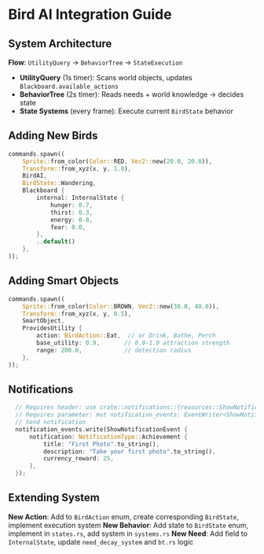 # Bird AI Integration Guide

## System Architecture

**Flow**: `UtilityQuery` → `BehaviorTree` → `StateExecution`

- **UtilityQuery** (1s timer): Scans world objects, updates `Blackboard.available_actions`
- **BehaviorTree** (2s timer): Reads needs + world knowledge → decides state
- **State Systems** (every frame): Execute current `BirdState` behavior

## Adding New Birds

```rust
commands.spawn((
    Sprite::from_color(Color::RED, Vec2::new(20.0, 20.0)),
    Transform::from_xyz(x, y, 1.0),
    BirdAI,
    BirdState::Wandering,
    Blackboard {
        internal: InternalState {
            hunger: 0.7,
            thirst: 0.3,
            energy: 0.8,
            fear: 0.0,
        },
        ..default()
    },
));
```

## Adding Smart Objects

```rust
commands.spawn((
    Sprite::from_color(Color::BROWN, Vec2::new(30.0, 40.0)),
    Transform::from_xyz(x, y, 0.5),
    SmartObject,
    ProvidesUtility {
        action: BirdAction::Eat,  // or Drink, Bathe, Perch
        base_utility: 0.9,       // 0.0-1.0 attraction strength
        range: 200.0,            // detection radius
    },
));
```

## Notifications
```rust
  // Requires header: use crate::notifications::{resources::ShowNotificationEvent, components::NotificationType};
  // Requires parameter: mut notification_events: EventWriter<ShowNotificationEvent>,
  // Send notification
  notification_events.write(ShowNotificationEvent {
      notification: NotificationType::Achievement {
          title: "First Photo".to_string(),
          description: "Take your first photo".to_string(),
          currency_reward: 25,
      },
  });
```

## Extending System

**New Action**: Add to `BirdAction` enum, create corresponding `BirdState`, implement execution system
**New Behavior**: Add state to `BirdState` enum, implement in `states.rs`, add system in `systems.rs`
**New Need**: Add field to `InternalState`, update `need_decay_system` and `bt.rs` logic
